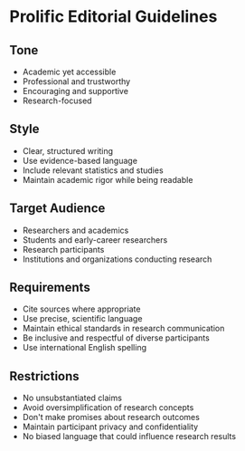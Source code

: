 # Prolific Editorial Guidelines

## Tone
- Academic yet accessible
- Professional and trustworthy
- Encouraging and supportive
- Research-focused

## Style
- Clear, structured writing
- Use evidence-based language
- Include relevant statistics and studies
- Maintain academic rigor while being readable

## Target Audience
- Researchers and academics
- Students and early-career researchers
- Research participants
- Institutions and organizations conducting research

## Requirements
- Cite sources where appropriate
- Use precise, scientific language
- Maintain ethical standards in research communication
- Be inclusive and respectful of diverse participants
- Use international English spelling

## Restrictions
- No unsubstantiated claims
- Avoid oversimplification of research concepts
- Don't make promises about research outcomes
- Maintain participant privacy and confidentiality
- No biased language that could influence research results